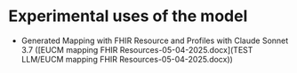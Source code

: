 # Experimental uses of the model
- Generated Mapping with FHIR Resource and Profiles with Claude Sonnet 3.7 ([EUCM mapping FHIR Resources-05-04-2025.docx](TEST LLM/EUCM mapping FHIR Resources-05-04-2025.docx))
